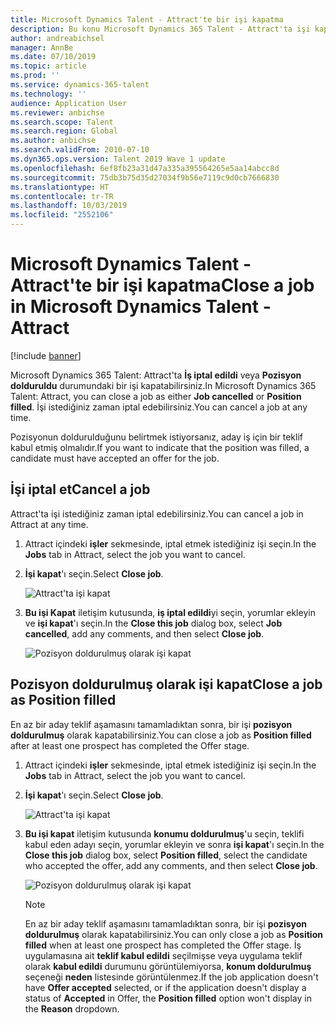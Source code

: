 ```yaml
---
title: Microsoft Dynamics Talent - Attract'te bir işi kapatma
description: Bu konu Microsoft Dynamics 365 Talent - Attract'ta işi kapatma işlemi açıklanmaktadır.
author: andreabichsel
manager: AnnBe
ms.date: 07/10/2019
ms.topic: article
ms.prod: ''
ms.service: dynamics-365-talent
ms.technology: ''
audience: Application User
ms.reviewer: anbichse
ms.search.scope: Talent
ms.search.region: Global
ms.author: anbichse
ms.search.validFrom: 2010-07-10
ms.dyn365.ops.version: Talent 2019 Wave 1 update
ms.openlocfilehash: 6ef8fb23a31d47a335a395564265e5aa14abcc8d
ms.sourcegitcommit: 75db3b75d35d27034f9b56e7119c9d0cb7666830
ms.translationtype: HT
ms.contentlocale: tr-TR
ms.lasthandoff: 10/03/2019
ms.locfileid: "2552106"
---
```

# <a name="close-a-job-in-microsoft-dynamics-talent---attract"></a><span data-ttu-id="8c6d6-103">Microsoft Dynamics Talent - Attract'te bir işi kapatma</span><span class="sxs-lookup"><span data-stu-id="8c6d6-103">Close a job in Microsoft Dynamics Talent - Attract</span></span>

[!include [banner](includes/banner.md)]

<span data-ttu-id="8c6d6-104">Microsoft Dynamics 365 Talent: Attract'ta **İş iptal edildi** veya **Pozisyon dolduruldu** durumundaki bir işi kapatabilirsiniz.</span><span class="sxs-lookup"><span data-stu-id="8c6d6-104">In Microsoft Dynamics 365 Talent: Attract, you can close a job as either **Job cancelled** or **Position filled**.</span></span> <span data-ttu-id="8c6d6-105">İşi istediğiniz zaman iptal edebilirsiniz.</span><span class="sxs-lookup"><span data-stu-id="8c6d6-105">You can cancel a job at any time.</span></span>

<span data-ttu-id="8c6d6-106">Pozisyonun doldurulduğunu belirtmek istiyorsanız, aday iş için bir teklif kabul etmiş olmalıdır.</span><span class="sxs-lookup"><span data-stu-id="8c6d6-106">If you want to indicate that the position was filled, a candidate must have accepted an offer for the job.</span></span>

## <a name="cancel-a-job"></a><span data-ttu-id="8c6d6-107">İşi iptal et</span><span class="sxs-lookup"><span data-stu-id="8c6d6-107">Cancel a job</span></span>

<span data-ttu-id="8c6d6-108">Attract'ta işi istediğiniz zaman iptal edebilirsiniz.</span><span class="sxs-lookup"><span data-stu-id="8c6d6-108">You can cancel a job in Attract at any time.</span></span>

1. <span data-ttu-id="8c6d6-109">Attract içindeki **işler** sekmesinde, iptal etmek istediğiniz işi seçin.</span><span class="sxs-lookup"><span data-stu-id="8c6d6-109">In the **Jobs** tab in Attract, select the job you want to cancel.</span></span>

2. <span data-ttu-id="8c6d6-110">**İşi kapat**'ı seçin.</span><span class="sxs-lookup"><span data-stu-id="8c6d6-110">Select **Close job**.</span></span>

   ![Attract'ta işi kapat](./media/attract-close-job.png)

3. <span data-ttu-id="8c6d6-112">**Bu işi Kapat** iletişim kutusunda, **iş iptal edildi**yi seçin, yorumlar ekleyin ve **işi kapat**'ı seçin.</span><span class="sxs-lookup"><span data-stu-id="8c6d6-112">In the **Close this job** dialog box, select **Job cancelled**, add any comments, and then select **Close job**.</span></span>

   ![Pozisyon doldurulmuş olarak işi kapat](./media/attract-close-job-as-cancelled.png)

## <a name="close-a-job-as-position-filled"></a><span data-ttu-id="8c6d6-114">Pozisyon doldurulmuş olarak işi kapat</span><span class="sxs-lookup"><span data-stu-id="8c6d6-114">Close a job as Position filled</span></span>

<span data-ttu-id="8c6d6-115">En az bir aday teklif aşamasını tamamladıktan sonra, bir işi **pozisyon doldurulmuş** olarak kapatabilirsiniz.</span><span class="sxs-lookup"><span data-stu-id="8c6d6-115">You can close a job as **Position filled** after at least one prospect has completed the Offer stage.</span></span>

1. <span data-ttu-id="8c6d6-116">Attract içindeki **işler** sekmesinde, iptal etmek istediğiniz işi seçin.</span><span class="sxs-lookup"><span data-stu-id="8c6d6-116">In the **Jobs** tab in Attract, select the job you want to cancel.</span></span>

2. <span data-ttu-id="8c6d6-117">**İşi kapat**'ı seçin.</span><span class="sxs-lookup"><span data-stu-id="8c6d6-117">Select **Close job**.</span></span>

   ![Attract'ta işi kapat](./media/attract-close-job.png)

3. <span data-ttu-id="8c6d6-119">**Bu işi kapat** iletişim kutusunda **konumu doldurulmuş**'u seçin, teklifi kabul eden adayı seçin, yorumlar ekleyin ve sonra **işi kapat**'ı seçin.</span><span class="sxs-lookup"><span data-stu-id="8c6d6-119">In the **Close this job** dialog box, select **Position filled**, select the candidate who accepted the offer, add any comments, and then select **Close job**.</span></span>

   ![Pozisyon doldurulmuş olarak işi kapat](./media/attract-close-job-as-position-filled.png)

   > [!NOTE]
   > <span data-ttu-id="8c6d6-121">En az bir aday teklif aşamasını tamamladıktan sonra, bir işi **pozisyon doldurulmuş** olarak kapatabilirsiniz.</span><span class="sxs-lookup"><span data-stu-id="8c6d6-121">You can only close a job as **Position filled** when at least one prospect has completed the Offer stage.</span></span> <span data-ttu-id="8c6d6-122">İş uygulamasına ait **teklif kabul edildi** seçilmişse veya uygulama teklif olarak **kabul edildi** durumunu görüntülemiyorsa, **konum doldurulmuş** seçeneği **neden** listesinde görüntülenmez.</span><span class="sxs-lookup"><span data-stu-id="8c6d6-122">If the job application doesn't have **Offer accepted** selected, or if the application doesn't display a status of **Accepted** in Offer, the **Position filled** option won't display in the **Reason** dropdown.</span></span>


